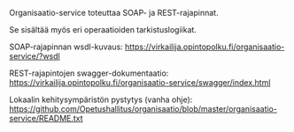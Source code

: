 Organisaatio-service toteuttaa SOAP- ja REST-rajapinnat.

Se sisältää myös eri operaatioiden tarkistuslogiikat.

SOAP-rajapinnan wsdl-kuvaus: https://virkailija.opintopolku.fi/organisaatio-service/?wsdl

REST-rajapintojen swagger-dokumentaatio: https://virkailija.opintopolku.fi/organisaatio-service/swagger/index.html

Lokaalin kehitysympäristön pystytys (vanha ohje): https://github.com/Opetushallitus/organisaatio/blob/master/organisaatio-service/README.txt
